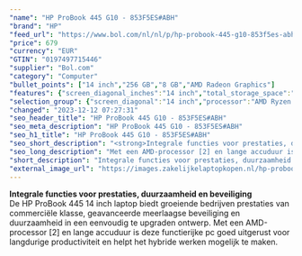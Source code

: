 ```yaml
---
"name": "HP ProBook 445 G10 - 853F5ES#ABH"
"brand": "HP"
"feed_url": "https://www.bol.com/nl/nl/p/hp-probook-445-g10-853f5es-abh/9300000151933438"
"price": 679
"currency": "EUR"
"GTIN": "0197497715446"
"supplier": "Bol.com"
"category": "Computer"
"bullet_points": ["14 inch","256 GB","8 GB","AMD Radeon Graphics"]
"features": {"screen_diagonal_inches":"14 inch","total_storage_space":"256 GB","memory_size":"8 GB","graphics_card":"AMD Radeon Graphics"}
"selection_group": {"screen_diagonal":"14 inch","processor":"AMD Ryzen 5","changed_price_past_3_days":false,"product_family":"Probook"}
"changed": "2023-12-12 07:27:31"
"seo_header_title": "HP ProBook 445 G10 - 853F5ES#ABH"
"seo_meta_description": "HP ProBook 445 G10 - 853F5ES#ABH"
"seo_h1_title": "HP ProBook 445 G10 - 853F5ES#ABH"
"seo_short_description": "<strong>Integrale functies voor prestaties, duurzaamheid en beveiliging</strong> <br />De HP ProBook 445 14 inch laptop biedt groeiende bedrijven prestaties van commerciële klasse, geavanceerde meerlaagse beveiliging en duurzaamheid in een eenvoudig te upgraden ontwerp."
"seo_long_description": "Met een AMD-processor [2] en lange accuduur is deze functierijke pc goed uitgerust voor langdurige productiviteit en helpt het hybride werken mogelijk te maken."
"short_description": "Integrale functies voor prestaties, duurzaamheid en beveiliging De HP ProBook 445 14 inch laptop biedt groeiende bedrijven prestaties van commerciële klasse, geavanceerde meerlaagse beveiliging en duurzaamheid in een eenvoudig te upgraden ontwerp. Met een AMD-processor [2] en lange accuduur is deze functierijke pc goed uitgerust voor langdurige productiviteit en helpt het hybride werken mogelijk te maken."
"external_image_url": "https://images.zakelijkelaptopkopen.nl/hp-probook-445-g10-853f5es-abh.webp"
---
```


<strong>Integrale functies voor prestaties, duurzaamheid en beveiliging</strong> <br />De HP ProBook 445 14 inch laptop biedt groeiende bedrijven prestaties van commerciële klasse, geavanceerde meerlaagse beveiliging en duurzaamheid in een eenvoudig te upgraden ontwerp. Met een AMD-processor [2] en lange accuduur is deze functierijke pc goed uitgerust voor langdurige productiviteit en helpt het hybride werken mogelijk te maken.
